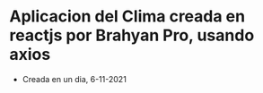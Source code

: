 # Aplicacion del Clima creada en reactjs por Brahyan Pro, usando axios

- Creada en un dia, 6-11-2021
